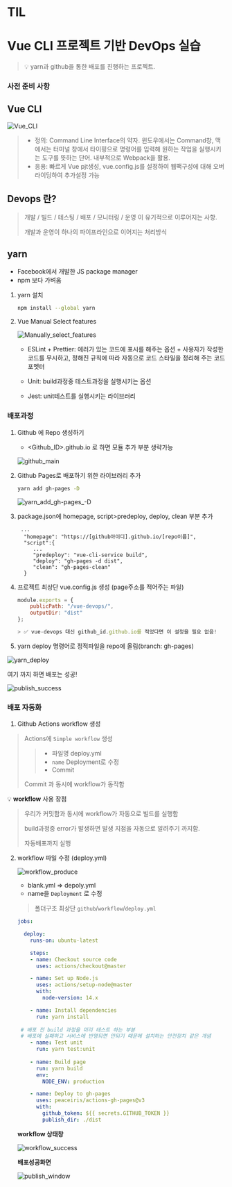 # TIL

# Vue CLI 프로젝트 기반 DevOps 실습

> 💡 yarn과 github을 통한 배포를 진행하는 프로젝트.

### 사전 준비 사항

## Vue CLI

![Vue_CLI](Vue_CLI_README_사진/Vue_CLI.PNG)

> - 정의: Command Line Interface의 약자. 윈도우에서는 Command창, 맥에서는 터미널 창에서 타이핑으로 명령어를 입력해 원하는 작업을 실행시키는 도구를 뜻하는 단어. 내부적으로 Webpack을 활용.
> - 응용: 빠르게 Vue pjt생성, vue.config.js를 설정하여 웹팩구성에 대해 오버라이딩하여 추가설정 가능



## Devops 란?

> 개발 / 빌드 / 테스팅 / 배포 / 모니터링 / 운영 이 유기적으로 이루어지는 사항.
>
> 개발과 운영이 하나의 파이프라인으로 이어지는 처리방식



## yarn

- Facebook에서 개발한 JS package manager
- npm 보다 가벼움



1. yarn 설치

   ``` bash
   npm install --global yarn
   ```

2. Vue Manual Select features

   ![Manually_select_features](Vue_CLI_README_사진/Manually_select_features.PNG)

   - ESLint + Prettier: 에러가 있는 코드에 표시를 해주는 옵션 + 사용자가 작성한 코드를 무시하고, 정해진 규칙에 따라 자동으로 코드 스타일을 정리해 주는 코드 포멧터

   - Unit: build과정중 테스트과정을 실행시키는 옵션

   - Jest: unit테스트를 실행시키는 라이브러리

### 배포과정

1. Github 에 Repo 생성하기

   - <Github_ID>.github.io 로 하면 모듈 추가 부분 생략가능

   ![github_main](Vue_CLI_README_사진/github_main.PNG)

2. Github Pages로 배포하기 위한 라이브러리 추가 

   ``` bash
   yarn add gh-pages -D
   ```

   ![yarn_add_gh-pages_-D](Vue_CLI_README_사진/yarn_add_gh-pages_-D.PNG)

3. package.json에 homepage, script>predeploy, deploy, clean 부분 추가

   ``` 
    ...
     "homepage": "https://[github아이디].github.io/[repo이름]",
     "script":{
     	...
     	"predeploy": "vue-cli-service build",
     	"deploy": "gh-pages -d dist",
     	"clean": "gh-pages-clean"
     }
   ```

4. 프로젝트 최상단 vue.config.js 생성 (page주소를 적어주는 파일)

   ``` js
   module.exports = {
       publicPath: "/vue-devops/",
       outputDir: "dist"
   };
   
   > ✅ vue-devops 대신 github_id.github.io를 적었다면 이 설정을 필요 없음!

5. yarn deploy 명령어로 정적파일을 repo에 올림(branch: gh-pages)

![yarn_deploy](Vue_CLI_README_사진/yarn_deploy.PNG)

여기 까지 하면 배포는 성공!

![publish_success](Vue_CLI_README_사진/publish_success.PNG)



### 배포 자동화

1. Github Actions workflow 생성

> Actions에 `Simple workflow`  생성
>
> > - 파일명 deploy.yml
> > - `name` Deployment로 수정
> > - Commit
>
> Commit 과 동시에 workflow가 동작함



💡 **workflow** 사용 장점

> 우리가 커밋함과 동시에 workflow가 자동으로 빌드를 실행함
>
> build과정중 error가 발생하면 발생 지점을 자동으로 알려주기 까지함.
>
> 자동배포까지 실행



2. workflow 파일 수정 (deploy.yml)

   ![workflow_produce](Vue_CLI_README_사진/workflow_produce.PNG)
   
   - blank.yml => depoly.yml
   - name을 `Deployment` 로 수정

   > 폴더구조 최상단 `github`/`workflow`/`deploy.yml`
   
   ``` yml
   jobs:
   
     deploy:
       runs-on: ubuntu-latest
   
       steps:
       - name: Checkout source code
         uses: actions/checkout@master
   
       - name: Set up Node.js
         uses: actions/setup-node@master
         with:
           node-version: 14.x
   
       - name: Install dependencies
         run: yarn install
         
   	# 배포 전 build 과정을 미리 테스트 하는 부분
   	# 배포에 실패하고 서비스에 반영되면 안되기 때문에 설치하는 안전장치 같은 개념
       - name: Test unit
         run: yarn test:unit
         
       - name: Build page
         run: yarn build
         env:
           NODE_ENV: production
   
       - name: Deploy to gh-pages
         uses: peaceiris/actions-gh-pages@v3
         with:
           github_token: ${{ secrets.GITHUB_TOKEN }}
           publish_dir: ./dist
   ```

   

   **workflow 상태창**
   
   ![workflow_success](Vue_CLI_README_사진/workflow_success.PNG)
   
   
   
   **배포성공화면**
   
   ![publish_window](Vue_CLI_README_사진/publish_window.PNG)
